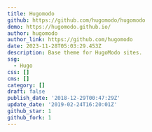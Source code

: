 ```yaml
---
title: Hugomodo
github: https://github.com/hugomodo/hugomodo
demo: https://hugomodo.github.io/
author: hugomodo
author_link: https://github.com/hugomodo
date: 2023-11-28T05:03:29.453Z
description: Base theme for HugoModo sites.
ssg:
  - Hugo
css: []
cms: []
category: []
draft: false
publish_date: '2018-12-29T00:47:29Z'
update_date: '2019-02-24T16:20:01Z'
github_star: 1
github_fork: 1
---
```

